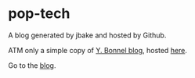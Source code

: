 pop-tech
========

A blog generated by jbake and hosted by Github.

ATM only a simple copy of [Y. Bonnel blog](http://www.ybonnel.fr/), hosted [here](https://github.com/ybonnel/blog).

Go to the [blog](http://atao60.github.io/pop-tech).
